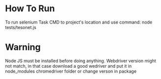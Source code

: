 # How To Run

 To run selenium Task CMD to project's location and use command: node tests/tesonet.js

# Warning

Node JS must be installed before doing anything.
Webdriver version might not match, in that case download a good wedriver and put it in node_modules chromedriver folder or change verson in package

 
